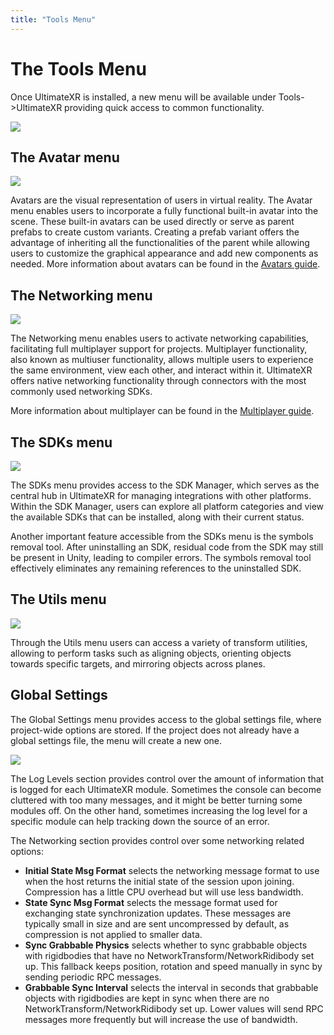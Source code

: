 ```yaml
---
title: "Tools Menu"
---
```


# The Tools Menu

Once UltimateXR is installed, a new menu will be available under Tools->UltimateXR providing quick access to common functionality.

![](/docs/guides/media/getting-started/ToolsMenu.png)

## The Avatar menu

![](/docs/guides/media/getting-started/ToolsMenuAvatars.png)

Avatars are the visual representation of users in virtual reality.
The Avatar menu enables users to incorporate a fully functional built-in avatar into the scene. These built-in avatars can be used directly or serve as parent prefabs to create custom variants. Creating a prefab variant offers the advantage of inheriting all the functionalities of the parent while allowing users to customize the graphical appearance and add new components as needed.
More information about avatars can be found in the [Avatars guide](/docs/avatars/overview).

## The Networking menu

![](/docs/guides/media/getting-started/ToolsMenuNetworking.png)

The Networking menu enables users to activate networking capabilities, facilitating full multiplayer support for projects. Multiplayer functionality, also known as multiuser functionality, allows multiple users to experience the same environment, view each other, and interact within it.
UltimateXR offers native networking functionality through connectors with the most commonly used networking SDKs.

More information about multiplayer can be found in the [Multiplayer guide](/docs/multiplayer/overview).

## The SDKs menu

![](/docs/guides/media/getting-started/ToolsMenuSdks.png)

The SDKs menu provides access to the SDK Manager, which serves as the central hub in UltimateXR for managing integrations with other platforms. Within the SDK Manager, users can explore all platform categories and view the available SDKs that can be installed, along with their current status.

Another important feature accessible from the SDKs menu is the symbols removal tool. After uninstalling an SDK, residual code from the SDK may still be present in Unity, leading to compiler errors. The symbols removal tool effectively eliminates any remaining references to the uninstalled SDK.

## The Utils menu

![](/docs/guides/media/getting-started/ToolsMenuUtils.png)

Through the Utils menu users can access a variety of transform utilities, allowing to perform tasks such as aligning objects, orienting objects towards specific targets, and mirroring objects across planes.

## Global Settings

The Global Settings menu provides access to the global settings file, where project-wide options are stored. If the project does not already have a global settings file, the menu will create a new one.

![](/docs/guides/media/getting-started/ToolsMenuGlobalSettings.png)

The Log Levels section provides control over the amount of information that is logged for each UltimateXR module. Sometimes the console can become cluttered with too many messages, and it might be better turning some modules off. On the other hand, sometimes increasing the log level for a specific module can help tracking down the source of an error.

The Networking section provides control over some networking related options:
- **Initial State Msg Format** selects the networking message format to use when the host returns the initial state of the session upon joining. Compression has a little CPU overhead but will use less bandwidth.
- **State Sync Msg Format** selects the message format used for exchanging state synchronization updates. These messages are typically small in size and are sent uncompressed by default, as compression is not applied to smaller data.
- **Sync Grabbable Physics** selects whether to sync grabbable objects with rigidbodies that have no NetworkTransform/NetworkRidibody set up. This fallback keeps position, rotation and speed manually in sync by sending periodic RPC messages.
- **Grabbable Sync Interval** selects the interval in seconds that grabbable objects with rigidbodies are kept in sync when there are no NetworkTransform/NetworkRidibody set up. Lower values will send RPC messages more frequently but will increase the use of bandwidth.
